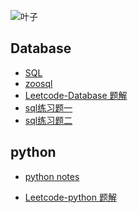 ﻿

![叶子][1]
##  Database

- [SQL](https://github.com/mayu1031/CS_Notes/blob/master/doc/sql/SQL_Note.md)
- [zoosql](https://github.com/mayu1031/CS_Notes/blob/master/doc/sql/zoosql.sql)
- [Leetcode-Database 题解]()
- [sql练习题一]()
- [sql练习题二]()

## python
- [python notes](https://github.com/mayu1031/CS_Notes/tree/master/doc/python/python_note)
- [Leetcode-python 题解](https://github.com/mayu1031/CS_Notes/tree/master/doc/python/leecode)


  [1]: https://raw.githubusercontent.com/mayu1031/CS_Notes/master/doc/others/icons/%E5%8F%B6%E5%AD%90.png